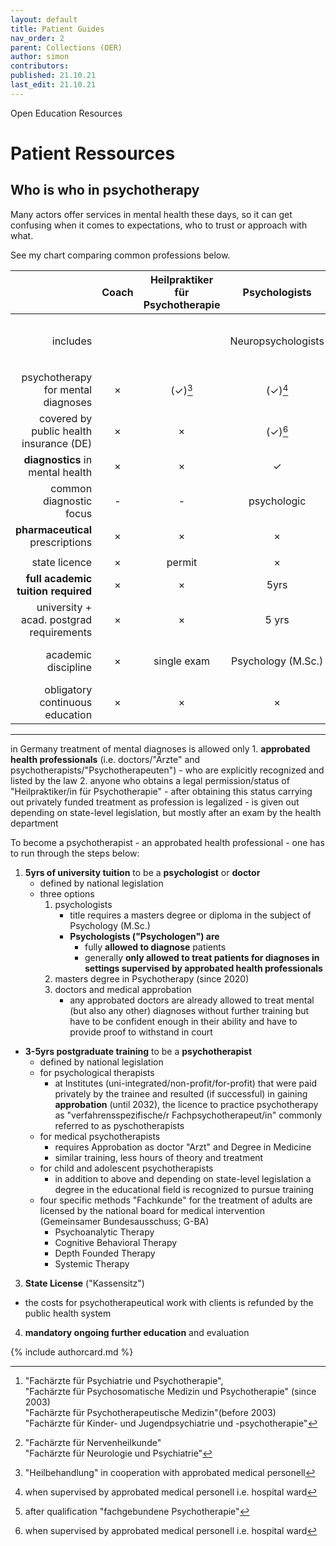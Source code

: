 ```yaml
---
layout: default
title: Patient Guides
nav_order: 2
parent: Collections (OER)
author: simon
contributors:
published: 21.10.21
last_edit: 21.10.21
---
```

Open Education Resources
# Patient Ressources

## Who is who in psychotherapy
Many actors offer services in mental health these days, so it can get confusing when it comes to expectations, who to trust or approach with what.

See my chart comparing common professions below.

|                                             | Coach | Heilpraktiker für Psychotherapie |   Psychologists    | Psychotherapist (since 2020) |         ==Psychological Psychotherapist==         |     Medical ("Ärztlicher") Psychotherapist     |                   other medical practitioners                    |
| -------------------------------------------:|:-----:|:--------------------------------:|:------------------:|:----------------------------:|:---------------------------------------------:|:----------------------------------------------:|:----------------------------------------------------------------:|
|                                    includes |       |                                  | Neuropsychologists |                              |                                               | certain "Fachärzte"[^1] i.e. **==psychiatrists==** | general practitioners,<br>"Nervenärzte",<br>**neurologists**[^4] |
|          psychotherapy for mental diagnoses |   ×   |             (✓)[^5]              |      (✓)[^2]       |            **✓**             |                     **✓**                     |                     **✓**                      |                             (✓)[^3]                              |
|     covered by public health insurance (DE) |   ×   |                ×                 |      (✓)[^2]       |              ✓               |                       ✓                       |                       ✓                        |                                ✓                                 |
|            **diagnostics** in mental health |   ×   |                ×                 |         ✓          |              ✓               |                       ✓                       |                       ✓                        |                                ✓                                 |
|                     common diagnostic focus |   -   |                -                 |    psychologic     |         psychologic          |                  psychologic                  |             somatic or psychologic             |                             somatic                              |
|            **pharmaceutical** prescriptions |   ×   |                ×                 |         ×          |              ×               |                       ×                       |                       ✓                        |                                ✓                                 |
|                                             |       |                                  |                    |                              |                                               |                                                |                                                                  |
|                               state licence |   ×   |              permit              |         ×          |         approbation          |                  approbation                  |                  approbation                   |                           approbation                            |
|          **full academic tuition required** |   ×   |                ×                 |        5yrs        |             5yrs             |                    8-10yrs                    |                     11yrs                      |                              11yrs                               |
| university +<br>acad. postgrad requirements |   ×   |                ×                 |       5 yrs        |  5yrs +  5yrs<br>experience  |    5yrs + 3-5yrs<br>experience and tuition    |     5 yrs + 5yrs<br>experience and tuition     |                6yrs + 5yrs experience and tuition                |
|                         academic discipline |   ×   |           single exam            | Psychology (M.Sc.) |    Psychotherapy (M.Sc.)     | Psychology & Psychotherapy (M.Sc. or Diploma) |                    Medicine                    |                             Medicine                             |
|             obligatory continuous education |   ×   |                ×                 |         ×          |              ✓               |                       ✓                       |                       ✓                        |                                ✓                                 |

[^1]: "Fachärzte für Psychiatrie und Psychotherapie", <br>"Fachärzte für Psychosomatische Medizin und Psychotherapie" (since 2003)<br>"Fachärzte für Psychotherapeutische Medizin"(before 2003)<br>"Fachärzte für Kinder- und Jugendpsychiatrie und -psychotherapie"
[^4]: "Fachärzte für Nervenheilkunde" <br> "Fachärzte für Neurologie und Psychiatrie"
[^2]: when supervised by approbated medical personell i.e. hospital ward
[^3]: after qualification "fachgebundene Psychotherapie"
[^5]: "Heilbehandlung" in cooperation with approbated medical personell
[^6]: "Berufsordnung"

---


in Germany treatment of mental diagnoses is allowed only
	1. **approbated health professionals** (i.e. doctors/"Ärzte" and psychotherapists/"Psychotherapeuten")
		- who are explicitly recognized and listed by the law
	2. anyone who obtains a legal permission/status of "Heilpraktiker/in für Psychotherapie"
		- after obtaining this status carrying out privately funded treatment as profession is legalized
		- is given out depending on state-level legislation, but mostly after an exam by the health department 

To become a psychotherapist - an approbated health professional  - one has to run through the steps below:

1.  **5yrs of university tuition** to be a **psychologist** or **doctor**
	- defined by national legislation
	- three options
		1. psychologists
			- title requires a masters degree or diploma in the subject of Psychology (M.Sc.)
			- **Psychologists ("Psychologen") are**
				- fully **allowed to diagnose** patients
				- generally **only allowed to treat patients for diagnoses in settings supervised by approbated health professionals**
		2. masters degree in Psychotherapy (since 2020)
		3. doctors and medical approbation
			- any approbated doctors are already allowed to treat mental (but also any other) diagnoses without further training but have to be confident enough in their ability and have to provide proof to withstand in court
-  **3-5yrs postgraduate training** to be a **psychotherapist** 
	- defined by national legislation
	- for psychological therapists
		- at Institutes (uni-integrated/non-profit/for-profit) that were paid privately by the trainee and resulted (if successful) in gaining **approbation** (until 2032), the licence to practice psychotherapy as "verfahrensspezifische/r Fachpsychotherapeut/in" commonly referred to as pyschotherapists
	- for medical psychotherapists
		- requires Approbation as doctor "Arzt" and Degree in Medicine
		- similar training, less hours of theory and treatment
	- for child and adolescent psychotherapists
		- in addition to above and depending on state-level legislation a degree in the educational field is recognized to pursue training
	- four specific methods "Fachkunde" for the treatment of adults are licensed by the national board for medical intervention (Gemeinsamer Bundesausschuss; G-BA)
		- Psychoanalytic Therapy
		- Cognitive Behavioral Therapy
		- Depth Founded Therapy
		- Systemic Therapy
3. **State License** ("Kassensitz")
-  the costs for psychotherapeutical work with clients is refunded by the public health system
4. **mandatory ongoing further education** and evaluation


{% include authorcard.md %}